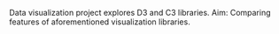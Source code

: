 Data visualization project explores D3 and C3 libraries.
Aim:
Comparing features of aforementioned visualization libraries.

